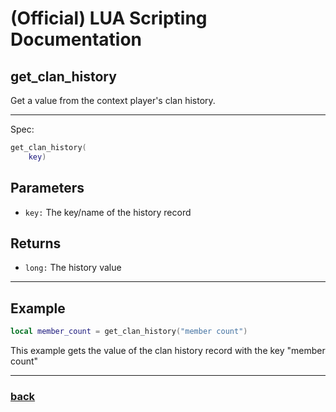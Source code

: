 
# (Official) LUA Scripting Documentation

## get_clan_history

Get a value from the context player's clan history.

___

Spec:

```lua
get_clan_history(
	key)
```

## Parameters

- `key:` The key/name of the history record

## Returns

- `long:` The history value

___

## Example

```lua
local member_count = get_clan_history("member count")
```

This example gets the value of the clan history record with the key "member count"

___

### [back](../history)

